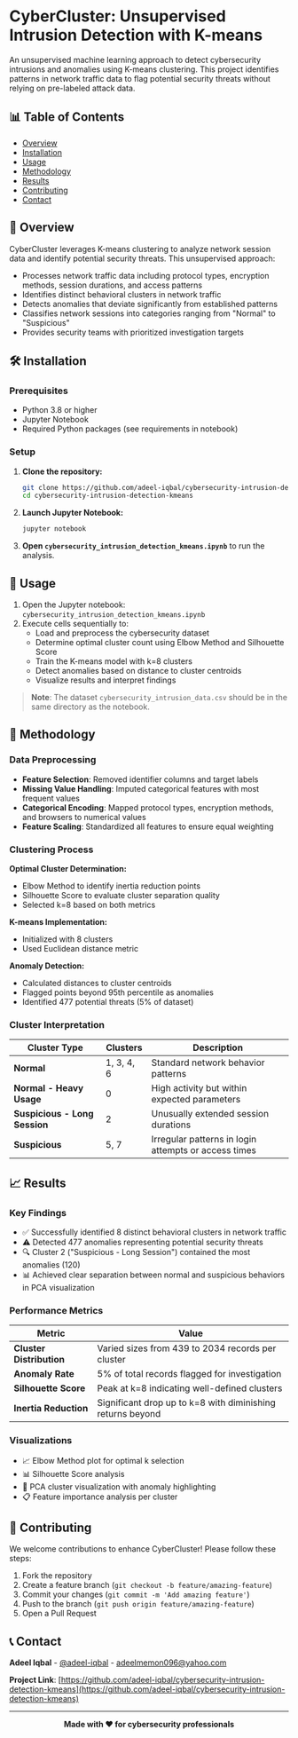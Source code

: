 # CyberCluster: Unsupervised Intrusion Detection with K-means

An unsupervised machine learning approach to detect cybersecurity intrusions and anomalies using K-means clustering. This project identifies patterns in network traffic data to flag potential security threats without relying on pre-labeled attack data.

## 📊 Table of Contents

- [Overview](#-overview)
- [Installation](#️-installation)
- [Usage](#-usage)
- [Methodology](#-methodology)
- [Results](#-results)
- [Contributing](#-contributing)
- [Contact](#-contact)

## 🚀 Overview

CyberCluster leverages K-means clustering to analyze network session data and identify potential security threats. This unsupervised approach:

- Processes network traffic data including protocol types, encryption methods, session durations, and access patterns
- Identifies distinct behavioral clusters in network traffic
- Detects anomalies that deviate significantly from established patterns
- Classifies network sessions into categories ranging from "Normal" to "Suspicious"
- Provides security teams with prioritized investigation targets

## 🛠️ Installation

### Prerequisites

- Python 3.8 or higher
- Jupyter Notebook
- Required Python packages (see requirements in notebook)

### Setup

1. **Clone the repository:**
   ```bash
   git clone https://github.com/adeel-iqbal/cybersecurity-intrusion-detection-kmeans.git
   cd cybersecurity-intrusion-detection-kmeans
   ```

2. **Launch Jupyter Notebook:**
   ```bash
   jupyter notebook
   ```

3. **Open `cybersecurity_intrusion_detection_kmeans.ipynb`** to run the analysis.

## 📝 Usage

1. Open the Jupyter notebook: `cybersecurity_intrusion_detection_kmeans.ipynb`
2. Execute cells sequentially to:
   - Load and preprocess the cybersecurity dataset
   - Determine optimal cluster count using Elbow Method and Silhouette Score
   - Train the K-means model with k=8 clusters
   - Detect anomalies based on distance to cluster centroids
   - Visualize results and interpret findings

> **Note**: The dataset `cybersecurity_intrusion_data.csv` should be in the same directory as the notebook.

## 🔬 Methodology

### Data Preprocessing

- **Feature Selection**: Removed identifier columns and target labels
- **Missing Value Handling**: Imputed categorical features with most frequent values
- **Categorical Encoding**: Mapped protocol types, encryption methods, and browsers to numerical values
- **Feature Scaling**: Standardized all features to ensure equal weighting

### Clustering Process

**Optimal Cluster Determination:**
- Elbow Method to identify inertia reduction points
- Silhouette Score to evaluate cluster separation quality
- Selected k=8 based on both metrics

**K-means Implementation:**
- Initialized with 8 clusters
- Used Euclidean distance metric

**Anomaly Detection:**
- Calculated distances to cluster centroids
- Flagged points beyond 95th percentile as anomalies
- Identified 477 potential threats (5% of dataset)

### Cluster Interpretation

| Cluster Type | Clusters | Description |
|--------------|----------|-------------|
| **Normal** | 1, 3, 4, 6 | Standard network behavior patterns |
| **Normal - Heavy Usage** | 0 | High activity but within expected parameters |
| **Suspicious - Long Session** | 2 | Unusually extended session durations |
| **Suspicious** | 5, 7 | Irregular patterns in login attempts or access times |

## 📈 Results

### Key Findings

- ✅ Successfully identified 8 distinct behavioral clusters in network traffic
- ⚠️ Detected 477 anomalies representing potential security threats
- 🔍 Cluster 2 ("Suspicious - Long Session") contained the most anomalies (120)
- 📊 Achieved clear separation between normal and suspicious behaviors in PCA visualization

### Performance Metrics

| Metric | Value |
|--------|-------|
| **Cluster Distribution** | Varied sizes from 439 to 2034 records per cluster |
| **Anomaly Rate** | 5% of total records flagged for investigation |
| **Silhouette Score** | Peak at k=8 indicating well-defined clusters |
| **Inertia Reduction** | Significant drop up to k=8 with diminishing returns beyond |

### Visualizations

- 📈 Elbow Method plot for optimal k selection
- 📊 Silhouette Score analysis
- 🎯 PCA cluster visualization with anomaly highlighting
- 📋 Feature importance analysis per cluster

## 🤝 Contributing

We welcome contributions to enhance CyberCluster! Please follow these steps:

1. Fork the repository
2. Create a feature branch (`git checkout -b feature/amazing-feature`)
3. Commit your changes (`git commit -m 'Add amazing feature'`)
4. Push to the branch (`git push origin feature/amazing-feature`)
5. Open a Pull Request


## 📞 Contact

**Adeel Iqbal** - [@adeel-iqbal](https://github.com/adeel-iqbal) - adeelmemon096@yahoo.com

**Project Link**: [https://github.com/adeel-iqbal/cybersecurity-intrusion-detection-kmeans](https://github.com/adeel-iqbal/cybersecurity-intrusion-detection-kmeans)

---

<div align="center">

**Made with ❤️ for cybersecurity professionals**

</div>
